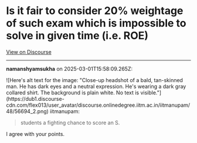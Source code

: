# Is it fair to consider 20% weightage of such exam which is impossible to solve in given time (i.e. ROE)

[View on Discourse](https://discourse.onlinedegree.iitm.ac.in/t/is-it-fair-to-consider-20-weightage-of-such-exam-which-is-impossible-to-solve-in-given-time-i-e-roe/141413)

---
**namanshyamsukha** on 2025-03-01T15:58:09.265Z:

![Here's alt text for the image: "Close-up headshot of a bald, tan-skinned
man. He has dark eyes and a neutral expression. He's wearing a dark gray
collared shirt. The background is plain white. No text is
visible."](https://dub1.discourse-
cdn.com/flex013/user_avatar/discourse.onlinedegree.iitm.ac.in/iitmanupam/48/56694_2.png)
iitmanupam:

> students a fighting chance to score an S.

I agree with your points.



